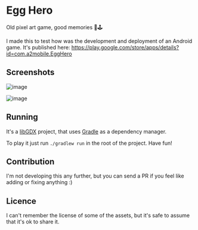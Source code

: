 # Egg Hero
Old pixel art game, good memories 👾🕹

I made this to test how was the development and deployment of an Android game. It's published here: https://play.google.com/store/apps/details?id=com.a2mobile.EggHero
## Screenshots

![image](https://user-images.githubusercontent.com/13164963/40276419-fbc003e8-5bdf-11e8-8047-94f5e61c10b3.png)

![image](https://user-images.githubusercontent.com/13164963/40276429-1dc4bb14-5be0-11e8-8b09-9c0ee17196ba.png)


## Running

It's a [libGDX](https://libgdx.badlogicgames.com/) project, that uses [Gradle](https://gradle.org/) as a dependency manager.

To play it just run `./gradlew run` in the root of the project. Have fun!

## Contribution

I'm not developing this any further, but you can send a PR if you feel like adding or fixing anything :)

## Licence
I can't remember the license of some of the assets, but it's safe to assume that it's ok to share it.
